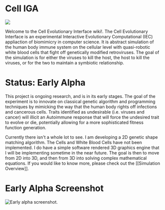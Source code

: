 # Cell IGA

<a href="http://2.bp.blogspot.com/--Iak2F2MpPE/U38Yahs0UyI/AAAAAAAACDM/i6iG1TPTZ4g/s1600/Robot+L-V+Logo.1.png" imageanchor="1"><img src="http://2.bp.blogspot.com/--Iak2F2MpPE/U38Yahs0UyI/AAAAAAAACDM/i6iG1TPTZ4g/s1600/Robot+L-V+Logo.1.png" /></a>

Welcome to the Cell Evolutionary Interface wiki!. The Cell Evolutionary Interface is an experimental Interactive Evolutionary Computational (IEC) appliaction of biomimicry in computer science. It is abstract simulation of the human body immune system on the cellular level with quasi-robotic white blood cells that fight off genetically modified retroviruses. The goal of the simulation is for either the viruses to kill the host, the host to kill the viruses, or for the two to maintain a symbiotic relationship.

# Status: Early Alpha

This project is ongoing research, and is in its early stages. The goal of the experiment is to innovate on classical genetic algorithm and programming techniques by mimicking the way that the human body rights off infections and cancerous cells. Traits identified as undesirable (i.e. viruses and cancer) will illicit an Autoimmune response that will force the undesired trait to evolve or die, potentially allowing for a more sophisticated fitness function generation.

Currently there isn't a whole lot to see. I am developing a 2D genetic shape matching algorithm. The Cells and White Blood Cells have not been implemented. I do have a simple software rendered 3D graphics engine that I will be implementing sometime in the near future. The goal is then to move from 2D into 3D, and then from 3D into solving complex mathematical equations. If you would like to know more, please check out the [[Simulation Overview]].

# Early Alpha Screenshot

![Early alpha screenshot.](http://2.bp.blogspot.com/-Mw2orosoLzA/U7Gq4H9nbXI/AAAAAAAACEA/3Z2eJgz7-9M/s1600/alpha_screenshot_1.small.png)